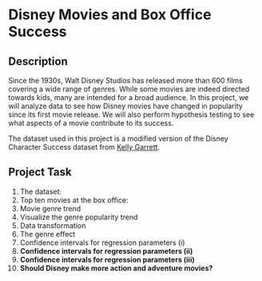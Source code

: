 # Disney Movies and Box Office Success
## Description
Since the 1930s, Walt Disney Studios has released more than 600 films covering a wide range of genres. While some movies are indeed directed towards kids, many are intended for a broad audience. In this project, we will analyze data to see how Disney movies have changed in popularity since its first movie release. We will also perform hypothesis testing to see what aspects of a movie contribute to its success.

The dataset used in this project is a modified version of the Disney Character Success dataset from [Kelly Garrett](https://data.world/kgarrett/disney-character-success-00-16).
## Project Task
1. The dataset:
2. Top ten movies at the box office:
3. Movie genre trend
4. Visualize the genre popularity trend
5. Data transformation
6. The genre effect
7. Confidence intervals for regression parameters (i)
8. **Confidence intervals for regression parameters (ii)**
9. **Confidence intervals for regression parameters (iii)**
10. **Should Disney make more action and adventure movies?**


